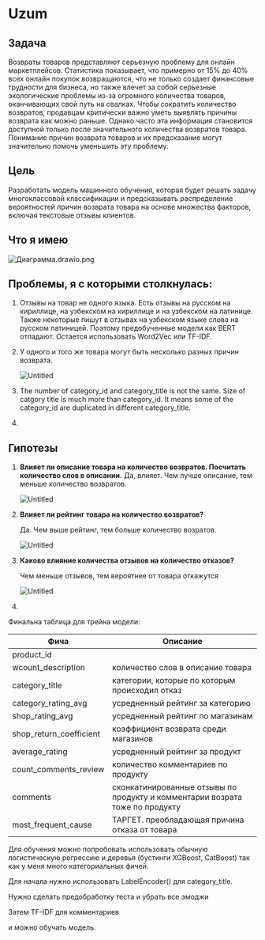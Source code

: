 # Uzum

## Задача

Возвраты товаров представляют серьезную проблему для онлайн маркетплейсов. Статистика показывает, что примерно от 15% до 40% всех онлайн покупок возвращаются, что не только создает финансовые трудности для бизнеса, но также влечет за собой серьезные экологические проблемы из-за огромного количества товаров, оканчивающих свой путь на свалках. Чтобы сократить количество возвратов, продавцам критически важно уметь выявлять причины возврата как можно раньше. Однако часто эта информация становится доступной только после значительного количества возвратов товара. Понимание причин возврата товаров и их предсказание могут значительно помочь уменьшить эту проблему.

## Цель

Разработать модель машинного обучения, которая будет решать задачу многоклассовой классификации и предсказывать распределение вероятностей причин возврата товара на основе множества факторов, включая текстовые отзывы клиентов.

## Что  я имею

![Диаграмма.drawio.png](https://prod-files-secure.s3.us-west-2.amazonaws.com/442a0d83-ace8-49a0-9acc-91e380296dc7/8429a2a8-3186-46e3-819a-e086e68c133a/%D0%94%D0%B8%D0%B0%D0%B3%D1%80%D0%B0%D0%BC%D0%BC%D0%B0.drawio.png)

## Проблемы, я с которыми столкнулась:

1. Отзывы на товар не одного языка. Есть отзывы на русском на кириллице, на узбекском на кириллице и на узбекском на латинице. Также некоторые пишут в отзывах на узбекском языке слова на русском латиницей. Поэтому предобученные модели как BERT отпадают. Остается использовать Word2Vec или TF-IDF.
2. У одного и того же товара могут быть несколько разных причин возврата.
    
    ![Untitled](https://prod-files-secure.s3.us-west-2.amazonaws.com/442a0d83-ace8-49a0-9acc-91e380296dc7/8cd80e92-ab80-40fa-b72d-2ad45070dca2/Untitled.png)
    
3. The number of category_id and category_title is not the same. Size of catgory title is much more than category_id. It means some of the category_id are duplicated in different category_title.
4. 

## Гипотезы

1. **Влияет ли описание товара на количество возвратов. Посчитать количество слов в описании.**
Да, влияет. Чем лучше описание, тем меньше количество возвратов.
    
    ![Untitled](https://prod-files-secure.s3.us-west-2.amazonaws.com/442a0d83-ace8-49a0-9acc-91e380296dc7/7d487f17-b0c4-4c65-9b9a-5a046ed5e31f/Untitled.png)
    
2. **Влияет ли рейтинг товара на количество возвратов?**
    
    Да. Чем выше рейтинг, тем больше количество возратов.
    
    ![Untitled](https://prod-files-secure.s3.us-west-2.amazonaws.com/442a0d83-ace8-49a0-9acc-91e380296dc7/54bbfc5a-7416-45cb-93ea-37eda1517455/Untitled.png)
    
3. **Каково влияние количества отзывов на количество отказов?**
    
    Чем меньше отзывов, тем вероятнее от товара откажутся
    
    ![Untitled](https://prod-files-secure.s3.us-west-2.amazonaws.com/442a0d83-ace8-49a0-9acc-91e380296dc7/83cb87a7-38b8-4455-bb89-fa112b5ebde9/Untitled.png)
    
4. 

Финальна таблица для трейна модели:

| Фича | Описание |
| --- | --- |
| product_id |  |
| wcount_description | количество слов в описание товара |
| category_title | категории, которые по которым происходил отказ |
| category_rating_avg | усредненный рейтинг за категорию |
| shop_rating_avg | усредненный рейтинг по магазинам |
| shop_return_coefficient | коэффициент возврата среди магазинов |
| average_rating | усредненный рейтинг за продукт |
| count_comments_review | количество комментариев по продукту |
| comments | сконкатинированные отзывы по продукту и комментарии возрата тоже по продукту |
| most_frequent_cause | ТАРГЕТ. преобладающая причина отказа от товара |

Для обучения можно попробовать использовать обычную логистическую регрессию и деревья (бустинги XGBoost, CatBoost) так как у меня много категориальных фичей. 

Для начала нужно использовать LabelEncoder() для category_title.

Нужно сделать предобработку теста и убрать все эмоджи

Затем TF-IDF для комментариев

и можно обучать модель.